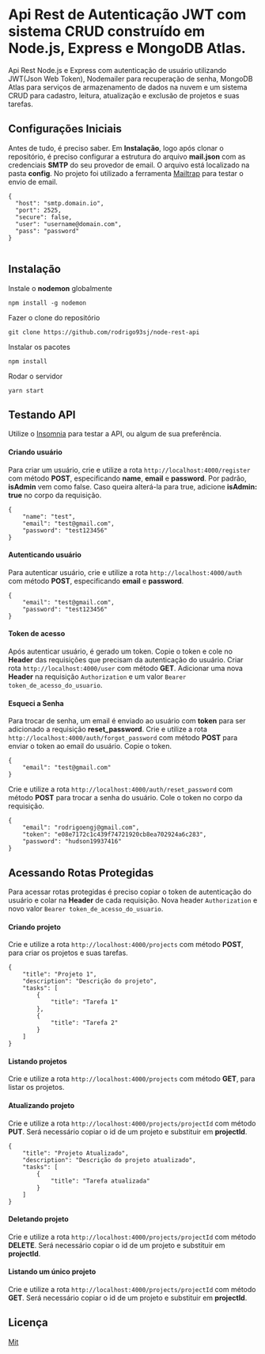 # Api Rest de Autenticação JWT com sistema CRUD construído em Node.js, Express e MongoDB Atlas.

Api Rest Node.js e Express com autenticação de usuário utilizando JWT(Json Web Token), Nodemailer para recuperação de senha, MongoDB Atlas para serviços de armazenamento de dados na nuvem e um sistema CRUD para cadastro, leitura, atualização e exclusão de projetos e suas tarefas.

## Configurações Iniciais

Antes de tudo, é preciso saber. Em **Instalação**, logo após clonar o repositório, é preciso configurar a estrutura do arquivo **mail.json** com as credenciais **SMTP** do seu provedor de email. O arquivo está localizado na pasta **config**. No projeto foi utilizado a ferramenta [Mailtrap](https://mailtrap.io/) para testar o envio de email.

```
{
  "host": "smtp.domain.io",
  "port": 2525,
  "secure": false,
  "user": "username@domain.com",
  "pass": "password"
}
```

```

```

## Instalação

Instale o **nodemon** globalmente

```
npm install -g nodemon
```

Fazer o clone do repositório

```
git clone https://github.com/rodrigo93sj/node-rest-api
```

Instalar os pacotes

```
npm install 
```

Rodar o servidor

```
yarn start
```

## Testando API

Utilize o [Insomnia](https://insomnia.rest/) para testar a API, ou algum de sua preferência.

#### Criando usuário

Para criar um usuário, crie e utilize a rota ```http://localhost:4000/register``` com método **POST**, especificando **name**, **email** e **password**. Por padrão, **isAdmin** vem como false. Caso queira alterá-la para true, adicione **isAdmin: true** no corpo da requisição.

```
{
	"name": "test",
	"email": "test@gmail.com",
	"password": "test123456"
}
```

#### Autenticando usuário

Para autenticar usuário, crie e utilize a rota ```http://localhost:4000/auth``` com método **POST**, especificando **email** e **password**. 

```
{
	"email": "test@gmail.com",
	"password": "test123456"
}
```

#### Token de acesso

Após autenticar usuário, é gerado um token. Copie o token e cole no **Header** das requisições que precisam da autenticação do usuário. Criar rota ```http://localhost:4000/user``` com método **GET**. Adicionar uma nova **Header** na requisição ```Authorization``` e um valor ```Bearer token_de_acesso_do_usuario```.

#### Esqueci a Senha

Para trocar de senha, um email é enviado ao usuário com **token** para ser adicionado a requisição **reset_password**. Crie e utilize a rota ```http://localhost:4000/auth/forgot_password``` com método **POST** para enviar o token ao email do usuário. Copie o token.

```
{
	"email": "test@gmail.com"
}
```

Crie e utilize a rota ```http://localhost:4000/auth/reset_password``` com método **POST** para trocar a senha do usuário. Cole o token no corpo da requisição.

```
{
	"email": "rodrigoengj@gmail.com",
	"token": "e08e7172c1c439f74721920cb8ea702924a6c283",
	"password": "hudson19937416"
}
```

## Acessando Rotas Protegidas

Para acessar rotas protegidas é preciso copiar o token de autenticação do usuário e colar na **Header** de cada requisição. Nova header ```Authorization``` e novo valor ```Bearer token_de_acesso_do_usuario```.

#### Criando projeto

Crie e utilize a rota ```http://localhost:4000/projects``` com método **POST**, para criar os projetos e suas tarefas.
```
{
	"title": "Projeto 1",
	"description": "Descrição do projeto",
	"tasks": [
		{
			"title": "Tarefa 1"
		},
		{
			"title": "Tarefa 2"
		}
	]
}
```

#### Listando projetos

Crie e utilize a rota ```http://localhost:4000/projects``` com método **GET**, para listar os projetos.

#### Atualizando projeto

Crie e utilize a rota ```http://localhost:4000/projects/projectId``` com método **PUT**. Será necessário copiar o id de um projeto e substituir em **projectId**.

```
{
	"title": "Projeto Atualizado",
	"description": "Descrição do projeto atualizado",
	"tasks": [
		{
			"title": "Tarefa atualizada"
		}
	]
}
```

#### Deletando projeto

Crie e utilize a rota ```http://localhost:4000/projects/projectId``` com método **DELETE**. Será necessário copiar o id de um projeto e substituir em **projectId**.

#### Listando um único projeto

Crie e utilize a rota ```http://localhost:4000/projects/projectId``` com método **GET**. Será necessário copiar o id de um projeto e substituir em **projectId**.

## Licença

[Mit](http://escolhaumalicenca.com.br/licencas/mit/)